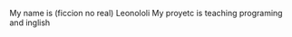  My name is (ficcion no real)  Leonololi
 My proyetc is teaching programing and inglish
 
<!---
leonololi/leonololi is a ✨ special ✨ repository because its `README.md` (this file) appears on your GitHub profile.
You can click the Preview link to take a look at your changes.
--->
